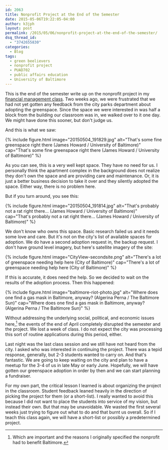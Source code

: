 ```yaml
---
id: 2063
title: Nonprofit Project at the End of the Semester
date: 2015-05-06T19:22:05-04:00
author: k3jph
layout: post
permalink: /2015/05/06/nonprofit-project-at-the-end-of-the-semester/
dsq_thread_id:
  - "3742655830"
categories:
  - Blog
tags:
  - green beelievers
  - nonprofit project
  - PUAD702
  - public affairs education
  - University of Baltimore
---
```

This is the end of the semester write up on the nonprofit project in my [financial management class](/teaching).  Two weeks ago, we were frustrated that we had not yet gotten any feedback from the city parks department about adopting the greenspace.  Since the space we were interested in was half a block from the building our classroom was in, we walked over to it one day.  We might have done this sooner, but don't judge us.

And this is what we saw:

{% include figure.html image="20150504_191829.jpg" alt="That's some fine greenspace right there (James Howard / University of Baltimore)" cap="That's some fine greenspace right there (James Howard / University of Baltimore)" %}

As you can see, this is a very well kept space.  They have no need for us.  I personally think the apartment complex in the background does not realize they don't own the space and are providing care and maintenance.  Or, it is just a better business decision to take it over and they silently adopted the space.  Either way, there is no problem here.

But if you turn around, you see this:

{% include figure.html image="20150504_191814.jpg" alt="That's probably not a rat right there... (James Howard / University of Baltimore)" cap="That's probably not a rat right there... (James Howard / University of Baltimore)" %}

We don't know who owns this space.  Basic research failed us and it needs some love and care.  But it's not on the city's list of available spaces for adoption.  We do have a second adoption request in, the backup request.  I don't have ground level imagery, but here's satellite imagery of the site:

{% include figure.html image="CityView-secondsite.png" alt="There's a lot of greenspace needing help here (City of Baltimore)" cap="There's a lot of greenspace needing help here (City of Baltimore)" %}

If this is accurate, it does need the help.  So we decided to wait on the results of the adoption process.  Then this happened:

{% include figure.html image="baltimore-riot-photo.jpg" alt="Where does one find a gas mask in Baltimore, anyway? (Algerina Perna / The Baltimore Sun)" cap="Where does one find a gas mask in Baltimore, anyway? (Algerina Perna / The Baltimore Sun)" %}

Without addressing the underlying social, political, and economic issues here,[^benefit] the events of the end of April completely disrupted the semester and the project.  We lost a week of class.  I do not expect the city was processing this sort of routine applications during this period, either.  

Last night was the last class session and we still have not heard from the city.  I asked who was interested in continuing the project.  There was a tepid response, generally, but 2-3 students wanted to carry on.  And that's fantastic.  We are going to keep waiting on the city and plan to have a meetup for the 3-4 of us in late May or early June.  Hopefully, we will have gotten our greenspace adoption in order by then and we can start planning a fundraiser.  

For my own part, the critical lesson I learned is about organizing the project in the classroom.  Student feedback leaned heavily in the direction of picking the project for them (or a short-list).  I really wanted to avoid this because I did not want to place the students into service of my vision, but instead their own.  But that may be unavoidable.  We wasted the first several weeks just trying to figure out what to do and that burnt us overall.  So if I teach this class again, we will have a short-list or possibly a predetermined project.

[^benefit]: Which are important and the reasons I originally specified the nonprofit had to benefit Baltimore.
